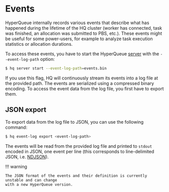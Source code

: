 # Events
HyperQueue internally records various events that describe what has happened during the lifetime of
the HQ cluster (worker has connected, task was finished, an allocation was submitted to PBS, etc.).
These events might be useful for some power-users, for example to analyze task execution statistics
or allocation durations.

To access these events, you have to start the HyperQueue [server](deployment/server.md) with the
`--event-log-path` option:

```bash
$ hq server start --event-log-path=events.bin
```

If you use this flag, HQ will continuously stream its events into a log file at the provided path.
The events are serialized using a compressed binary encoding. To access the event data from the log
file, you first have to export them.

## JSON export
To export data from the log file to JSON, you can use the following command:

```bash
$ hq event-log export <event-log-path>
```

The events will be read from the provided log file and printed to `stdout` encoded in JSON, one
event per line (this corresponds to line-delimited JSON, i.e. [NDJSON](http://ndjson.org/)).

!!! warning

    The JSON format of the events and their definition is currently unstable and can change
    with a new HyperQueue version.

